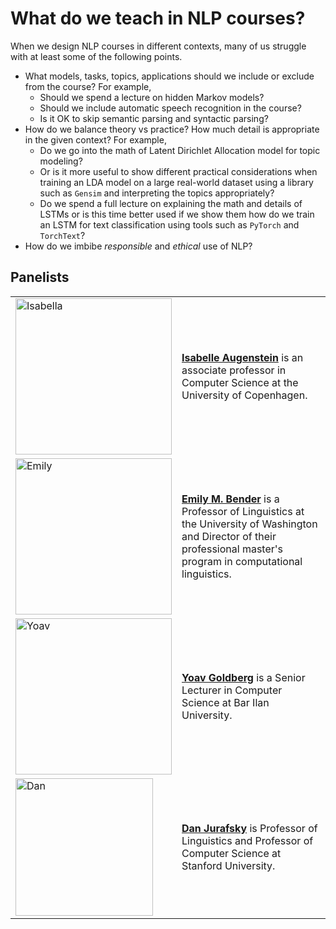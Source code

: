# What do we teach in NLP courses?

When we design NLP courses in different contexts, many of us struggle with at least some of the following points.   

- What models, tasks, topics, applications should we include or exclude from the course? For example, 
    - Should we spend a lecture on hidden Markov models?  
    - Should we include automatic speech recognition in the course? 
    - Is it OK to skip semantic parsing and syntactic parsing? 
- How do we balance theory vs practice? How much detail is appropriate in the given context? For example, 
    - Do we go into the math of Latent Dirichlet Allocation model for topic modeling? 
    - Or is it more useful to show different practical considerations when training an LDA model on a large real-world dataset using a library such as `Gensim` and interpreting the topics appropriately?    
    - Do we spend a full lecture on explaining the math and details of LSTMs or is this time better used if we show them how do we train an LSTM for text classification using tools such as `PyTorch` and `TorchText`?  
- How do we imbibe _responsible_ and _ethical_ use of NLP?  

## Panelists
|               |                               |
| :---------------- | :------------------------------   | 
| <img src="../img/isabelle.png" alt="Isabella" class="bg-primary" width="250px"> | [**Isabelle Augenstein**](https://isabelleaugenstein.github.io/) is an associate professor in Computer Science at the University of Copenhagen. | 
|<img src="../img/emily.jpeg" alt="Emily" class="bg-primary" width="250px"/> | [**Emily M. Bender**](https://faculty.washington.edu/ebender/index.html)  is a Professor of Linguistics at the University of Washington and Director of their professional master's program in computational linguistics.|
|<img src="../img/yoav.jpeg" alt="Yoav" class="bg-primary" width="250px"> | [**Yoav Goldberg**](https://www.cs.bgu.ac.il/~yoavg/uni/) is a Senior Lecturer in Computer Science at Bar Ilan University. |
| <img src="../img/dan.jpg" alt="Dan" class="bg-primary" width="220px"/> | [**Dan Jurafsky**](https://web.stanford.edu/~jurafsky/) is Professor of Linguistics and Professor of Computer Science at Stanford University. |

